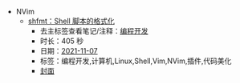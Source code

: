 - NVim
    - [shfmt：Shell 脚本的格式化](https://www.bilibili.com/video/BV1hU4y1g72L)
        - 去主标签查看笔记/注释：[编程开发](../tags/编程开发.md)
        - 时长：405 秒
        - 日期：[2021-11-07](../month/202111.md)
        - 标签：编程开发,计算机,Linux,Shell,Vim,NVim,插件,代码美化
        - [封面](http://i2.hdslb.com/bfs/archive/e190d5d385867a55379fc2a3cdbf2344d8ee2ad7.jpg)
